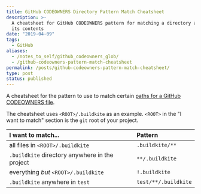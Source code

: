 ```yaml
---
title: GitHub CODEOWNERS Directory Pattern Match Cheatsheet
description: >-
  A cheatsheet for GitHub CODEOWNERS pattern for matching a directory and all of
  its contents
date: "2019-04-09"
tags:
  - GitHub
aliases:
  - /notes_to_self/github_codeowners_glob/
  - /github-codeowners-pattern-match-cheatsheet
permalink: /posts/github-codeowners-pattern-match-cheatsheet/
type: post
status: published
---
```




A cheatsheet for the pattern to use to match certain [paths for a GitHub CODEOWNERS file](https://help.github.com/en/articles/about-code-owners).

The cheatsheet uses `<ROOT>/.buildkite` as an example. `<ROOT>` in the "I want to match" section is the `git` root of your project.

| I want to match...                             | Pattern              |
| :--------------------------------------------- | :------------------- |
| all files in `<ROOT>/.buildkite`               | `.buildkite/**`      |
| `.buildkite` directory anywhere in the project | `**/.buildkite`      |
| everything _but_ `<ROOT>/.buildkite`           | `!.buildkite`        |
| `.buildkite` anywhere in `test`                | `test/**/.buildkite` |
